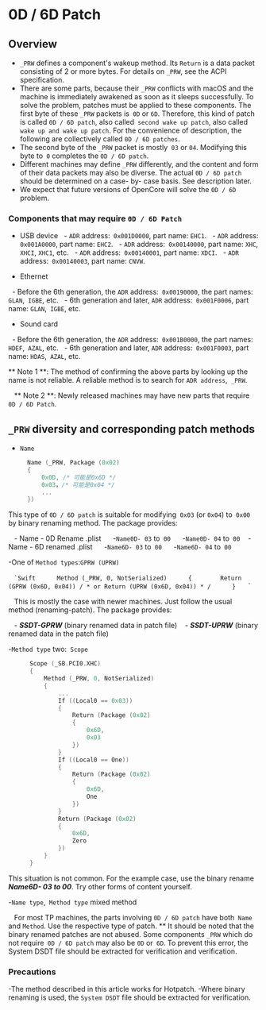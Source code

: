 # 0D / 6D Patch

## Overview

- `_PRW` defines a component's wakeup method. Its `Return` is a data packet consisting of 2 or more bytes. For details on `_PRW`, see the ACPI specification.
- There are some parts, because their `_PRW` conflicts with macOS and the machine is immediately awakened as soon as it sleeps successfully. To solve the problem, patches must be applied to these components. The first byte of these `_PRW` packets is` 0D` or `6D`. Therefore, this kind of patch is called `0D / 6D patch`, also called` second wake up patch`, also called `wake up and wake up patch`. For the convenience of description, the following are collectively called `0D / 6D patches`.
- The second byte of the `_PRW` packet is mostly` 03` or `04`. Modifying this byte to` 0` completes the `0D / 6D patch`.
- Different machines may define `_PRW` differently, and the content and form of their data packets may also be diverse. The actual `0D / 6D patch` should be determined on a case- by- case basis. See description later.
- We expect that future versions of OpenCore will solve the `0D / 6D` problem.

### Components that may require `0D / 6D Patch`

- USB device
  - `ADR` address:` 0x001D0000`, part name: `EHC1`.
  - `ADR` address:` 0x001A0000`, part name: `EHC2`.
  - `ADR` address:` 0x00140000`, part name: `XHC`,` XHCI`, `XHC1`, etc.
  - `ADR` address:` 0x00140001`, part name: `XDCI`.
  - `ADR` address:` 0x00140003`, part name: `CNVW`.

- Ethernet

  - Before the 6th generation, the `ADR` address:` 0x00190000`, the part names: `GLAN`,` IGBE`, etc.
  - 6th generation and later, `ADR` address:` 0x001F0006`, part name: `GLAN`,` IGBE`, etc.

- Sound card

  - Before the 6th generation, the `ADR` address:` 0x001B0000`, the part names: `HDEF`,` AZAL`, etc.
  - 6th generation and later, `ADR` address:` 0x001F0003`, part name: `HDAS`,` AZAL`, etc.

** Note 1 **: The method of confirming the above parts by looking up the name is not reliable. A reliable method is to search for `ADR address`,` _PRW`.

   ** Note 2 **: Newly released machines may have new parts that require `0D / 6D Patch`.

## `_PRW` diversity and corresponding patch methods

- `Name`

  ```Swift
    Name (_PRW, Package (0x02)
    {
        0x0D, /* 可能是0x6D */
        0x03，/* 可能是0x04 */
        ...
    })
  ```

This type of `0D / 6D patch` is suitable for modifying` 0x03` (or `0x04`) to` 0x00` by binary renaming method. The package provides:

   - Name - 0D Rename .plist
     -`Name0D- 03` to` 00`
     -`Name0D- 04` to` 00`
   - Name - 6D renamed .plist
     -`Name6D- 03` to` 00`
     -`Name6D- 04` to` 00`

-One of `Method types`:` GPRW (UPRW) `

   `` `Swift
     Method (_PRW, 0, NotSerialized)
     {
       Return (GPRW (0x6D, 0x04)) / * or Return (UPRW (0x6D, 0x04)) * /
     }
   `` `

   This is mostly the case with newer machines. Just follow the usual method (renaming-patch). The package provides:

   - ***SSDT-GPRW*** (binary renamed data in patch file)
   - ***SSDT-UPRW*** (binary renamed data in the patch file)

-`Method type` two:` Scope`

  ```Swift
        Scope (_SB.PCI0.XHC)
        {
            Method (_PRW, 0, NotSerialized)
            {
                ...
                If ((Local0 == 0x03))
                {
                    Return (Package (0x02)
                    {
                        0x6D,
                        0x03
                    })
                }
                If ((Local0 == One))
                {
                    Return (Package (0x02)
                    {
                        0x6D,
                        One
                    })
                }
                Return (Package (0x02)
                {
                    0x6D,
                    Zero
                })
            }
        }
  ```

This situation is not common. For the example case, use the binary rename ***Name6D- 03 to 00***. Try other forms of content yourself.

-`Name type`,` Method type` mixed method

   For most TP machines, the parts involving `0D / 6D patch` have both` Name` and `Method`. Use the respective type of patch. ** It should be noted that the binary renamed patches are not abused. Some components `_PRW` which do not require` 0D / 6D patch` may also be `0D` or` 6D`. To prevent this error, the System DSDT file should be extracted for verification and verification.

### Precautions

-The method described in this article works for Hotpatch.
-Where binary renaming is used, the `System DSDT` file should be extracted for verification.
